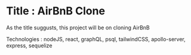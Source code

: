 # Title : AirBnB Clone

As the title suggusts, this project will be on cloning AirBnB

Technologies : nodeJS, react, graphQL, psql, tailwindCSS, apollo-server, express, sequelize
